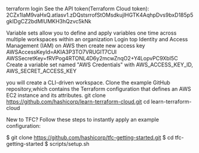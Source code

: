 terraform login
See the API token(Terraform Cloud token):
2CZx1IaM9vaHxQ.atlasv1.zDQstsrrofStOMsdkujlHGTK4AqhpDvs9bxD185p5gkIDgCZ2bdMlUMKH3hQzvc5kNk

Variable sets allow you to define and apply variables one time across multiple workspaces within an organization
Login top Identity and Access Management (IAM) on AWS
then create new access key
AWSAccessKeyId=AKIA3P3TO7VRUGIT7CUI
AWSSecretKey=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
Create a variable set named "AWS Credentials" with AWS_ACCESS_KEY_ID, AWS_SECRET_ACCESS_KEY

you will create a CLI-driven workspace.
Clone the example GitHub repository,which contains the Terraform configuration that defines an AWS EC2 instance and its attributes.
git clone https://github.com/hashicorp/learn-terraform-cloud.git
cd learn-terraform-cloud



New to TFC? Follow these steps to instantly apply an example configuration:

   $ git clone https://github.com/hashicorp/tfc-getting-started.git
   $ cd tfc-getting-started
   $ scripts/setup.sh


